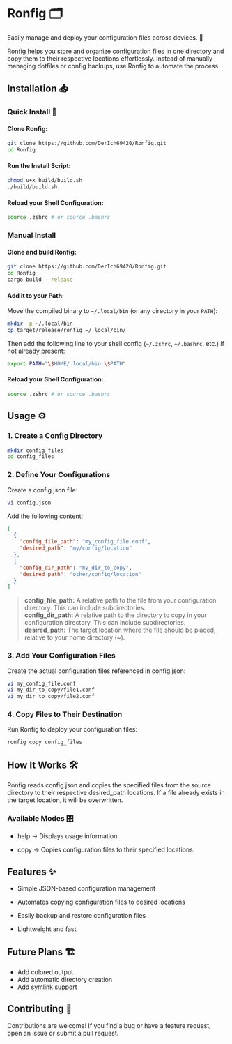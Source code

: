 # Ronfig 🗂️

Easily manage and deploy your configuration files across devices. 🚀

Ronfig helps you store and organize configuration files in one directory and copy them to their respective locations effortlessly. Instead of manually managing dotfiles or config backups, use Ronfig to automate the process.

## Installation 📥

### Quick Install 🔧

#### Clone Ronfig:

```bash
git clone https://github.com/DerIch69420/Ronfig.git
cd Ronfig
```

#### Run the Install Script:
```bash
chmod u+x build/build.sh 
./build/build.sh
```

#### Reload your Shell Configuration:
```bash
source .zshrc # or source .bashrc
```

### Manual Install

#### Clone and build Ronfig:

```bash
git clone https://github.com/DerIch69420/Ronfig.git
cd Ronfig
cargo build --release
```

#### Add it to your Path:
Move the compiled binary to `~/.local/bin` (or any directory in your `PATH`):

```bash
mkdir -p ~/.local/bin
cp target/release/ronfig ~/.local/bin/
```

Then add the following line to your shell config (`~/.zshrc`, `~/.bashrc`, etc.) if not already present:

```bash
export PATH="\$HOME/.local/bin:\$PATH"
```

#### Reload your Shell Configuration:
```bash
source .zshrc # or source .bashrc
```

## Usage ⚙️

### 1. Create a Config Directory

```bash
mkdir config_files
cd config_files
```

### 2. Define Your Configurations

Create a config.json file:

```bash
vi config.json
```

Add the following content:

```json
[
  {
    "config_file_path": "my_config_file.conf",
    "desired_path": "my/config/location"
  },
  {
    "config_dir_path": "my_dir_to_copy",
    "desired_path": "other/config/location"
  }
]
```

> **config_file_path:** A relative path to the file from your configuration directory. This can include subdirectories.   
> **config_dir_path:** A relative path to the directory to copy in your configuration directory. This can include subdirectories.  
> **desired_path:** The target location where the file should be placed, relative to your home directory (~).  

### 3. Add Your Configuration Files

Create the actual configuration files referenced in config.json:

```bash
vi my_config_file.conf
vi my_dir_to_copy/file1.conf
vi my_dir_to_copy/file2.conf
```

### 4. Copy Files to Their Destination

Run Ronfig to deploy your configuration files:

```bash
ronfig copy config_files
```

## How It Works 🛠️

Ronfig reads config.json and copies the specified files from the source directory to their respective desired_path locations. If a file already exists in the target location, it will be overwritten.

### Available Modes 🎛️

* help → Displays usage information.

* copy → Copies configuration files to their specified locations.


## Features ✨

* Simple JSON-based configuration management

* Automates copying configuration files to desired locations

* Easily backup and restore configuration files

* Lightweight and fast

## Future Plans 🏗️

* Add colored output
* Add automatic directory creation
* Add symlink support


## Contributing 🤝

Contributions are welcome! If you find a bug or have a feature request, open an issue or submit a pull request.


